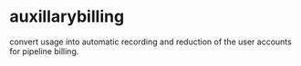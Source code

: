 # auxillarybilling
convert usage into automatic recording and reduction of the user accounts for pipeline billing.
